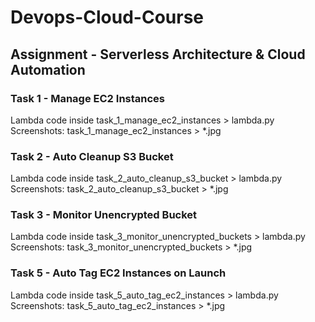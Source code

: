 # Devops-Cloud-Course

## Assignment - Serverless Architecture & Cloud Automation

### Task 1 - Manage EC2 Instances
Lambda code inside task_1_manage_ec2_instances > lambda.py
Screenshots: task_1_manage_ec2_instances > *.jpg

### Task 2 - Auto Cleanup S3 Bucket
Lambda code inside task_2_auto_cleanup_s3_bucket > lambda.py
Screenshots: task_2_auto_cleanup_s3_bucket > *.jpg

### Task 3 - Monitor Unencrypted Bucket
Lambda code inside task_3_monitor_unencrypted_buckets > lambda.py
Screenshots: task_3_monitor_unencrypted_buckets > *.jpg

### Task 5 - Auto Tag EC2 Instances on Launch
Lambda code inside task_5_auto_tag_ec2_instances > lambda.py
Screenshots: task_5_auto_tag_ec2_instances > *.jpg
